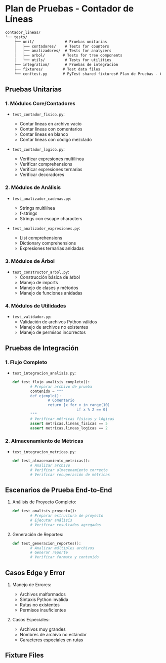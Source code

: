 # Plan de Pruebas - Contador de Líneas

```Markdown
contador_lineas/
└── tests/
    ├── unit/              # Pruebas unitarias
    │   ├── contadores/    # Tests for counters
    │   ├── analizadores/  # Tests for analyzers
    │   ├── arbol/        # Tests for tree components
    │   └── utils/         # Tests for utilities
    ├── integration/       # Pruebas de integración
    ├── fixtures/         # Test data files
    └── conftest.py       # PyTest shared fixtures# Plan de Pruebas - Contador de Líneas
```

## Pruebas Unitarias

### 1. Módulos Core/Contadores
- `test_contador_fisico.py`:
    - Contar líneas en archivo vacío
    - Contar líneas con comentarios
    - Contar líneas en blanco
    - Contar líneas con código mezclado
    
- `test_contador_logico.py`:
    - Verificar expresiones multilínea
    - Verificar comprehensions
    - Verificar expresiones ternarias
    - Verificar decoradores

### 2. Módulos de Análisis
- `test_analizador_cadenas.py`:
    - Strings multilínea
    - f-strings
    - Strings con escape characters
    
- `test_analizador_expresiones.py`:
    - List comprehensions
    - Dictionary comprehensions
    - Expresiones ternarias anidadas

### 3. Módulos de Árbol
- `test_constructor_arbol.py`:
    - Construcción básica de árbol
    - Manejo de imports
    - Manejo de clases y métodos
    - Manejo de funciones anidadas

### 4. Módulos de Utilidades
- `test_validador.py`:
    - Validación de archivos Python válidos
    - Manejo de archivos no existentes
    - Manejo de permisos incorrectos

## Pruebas de Integración

### 1. Flujo Completo
- `test_integracion_analisis.py`:
    ```python
    def test_flujo_analisis_completo():
            # Preparar archivo de prueba
            contenido = """
            def ejemplo():
                    # Comentario
                    return [x for x in range(10) 
                                 if x % 2 == 0]
            """
            # Verificar métricas físicas y lógicas
            assert metricas.lineas_fisicas == 5
            assert metricas.lineas_logicas == 2
    ```

### 2. Almacenamiento de Métricas
- `test_integracion_metricas.py`:
    ```python
    def test_almacenamiento_metricas():
            # Analizar archivo
            # Verificar almacenamiento correcto
            # Verificar recuperación de métricas
    ```

## Escenarios de Prueba End-to-End

1. Análisis de Proyecto Completo:
     ```python
     def test_analisis_proyecto():
             # Preparar estructura de proyecto
             # Ejecutar análisis
             # Verificar resultados agregados
     ```

2. Generación de Reportes:
     ```python
     def test_generacion_reportes():
             # Analizar múltiples archivos
             # Generar reporte
             # Verificar formato y contenido
     ```

## Casos Edge y Error

1. Manejo de Errores:
     - Archivos malformados
     - Sintaxis Python inválida
     - Rutas no existentes
     - Permisos insuficientes

2. Casos Especiales:
     - Archivos muy grandes
     - Nombres de archivo no estándar
     - Caracteres especiales en rutas

## Fixture Files
